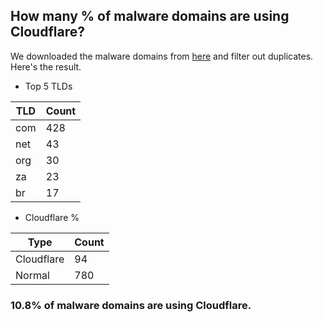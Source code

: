## How many % of malware domains are using Cloudflare?


We downloaded the malware domains from [here](https://urlhaus.abuse.ch) and filter out duplicates.
Here's the result.


[//]: # (start replacement)


- Top 5 TLDs

| TLD | Count |
| --- | --- |
| com | 428 |
| net | 43 |
| org | 30 |
| za | 23 |
| br | 17 |


- Cloudflare %

| Type | Count |
| --- | --- |
| Cloudflare | 94 |
| Normal | 780 |


### 10.8% of malware domains are using Cloudflare.